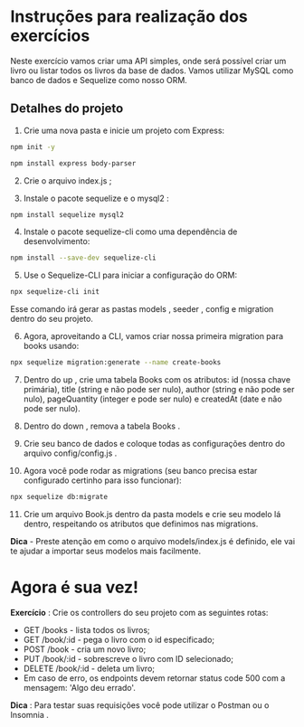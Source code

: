 # Instruções para realização dos exercícios

Neste exercício vamos criar uma API simples, onde será possível criar um livro ou listar todos os livros da base de dados. Vamos utilizar MySQL como banco de dados e Sequelize como nosso ORM.

## Detalhes do projeto

1. Crie uma nova pasta e inicie um projeto com Express:
```bash
npm init -y

npm install express body-parser
```

2. Crie o arquivo index.js ;

3. Instale o pacote sequelize e o mysql2 :
```bash
npm install sequelize mysql2
```

4. Instale o pacote sequelize-cli como uma dependência de desenvolvimento:
```bash
npm install --save-dev sequelize-cli
```

5. Use o Sequelize-CLI para iniciar a configuração do ORM:
```bash
npx sequelize-cli init
```
Esse comando irá gerar as pastas models , seeder , config e migration dentro do seu projeto.

6. Agora, aproveitando a CLI, vamos criar nossa primeira migration para books usando:
```bash
npx sequelize migration:generate --name create-books
```

7. Dentro do up , crie uma tabela Books com os atributos: id (nossa chave primária), title (string e não pode ser nulo), author (string e não pode ser nulo), pageQuantity (integer e pode ser nulo) e createdAt (date e não pode ser nulo).

8. Dentro do down , remova a tabela Books .

9. Crie seu banco de dados e coloque todas as configurações dentro do arquivo config/config.js .

10. Agora você pode rodar as migrations (seu banco precisa estar configurado certinho para isso funcionar):
```bash
npx sequelize db:migrate
```

11. Crie um arquivo Book.js dentro da pasta models e crie seu modelo lá dentro, respeitando os atributos que definimos nas migrations.

**Dica** - Preste atenção em como o arquivo models/index.js é definido, ele vai te ajudar a importar seus modelos mais facilmente.

# Agora é sua vez!

**Exercício** : Crie os controllers do seu projeto com as seguintes rotas:

* GET /books - lista todos os livros;
* GET /book/:id - pega o livro com o id especificado;
* POST /book - cria um novo livro;
* PUT /book/:id - sobrescreve o livro com ID selecionado;
* DELETE /book/:id - deleta um livro;
* Em caso de erro, os endpoints devem retornar status code 500 com a mensagem: 'Algo deu errado'.

**Dica** : Para testar suas requisições você pode utilizar o Postman ou o Insomnia .